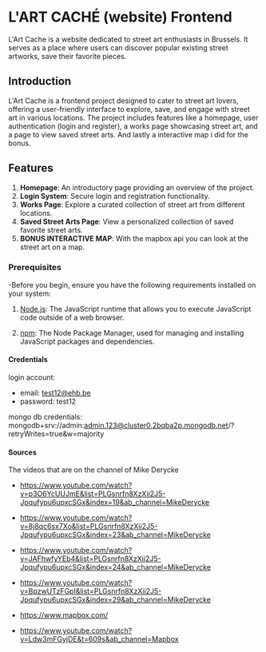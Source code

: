 
# L'ART CACHÉ (website) Frontend

L'Art Cache is a website dedicated to street art enthusiasts in Brussels. It serves as a place where users can discover popular existing street artworks, save their favorite pieces.

## Introduction

L'Art Cache is a frontend project designed to cater to street art lovers, offering a user-friendly interface to explore, save, and engage with street art in various locations. The project includes features like a homepage, user authentication (login and register), a works page showcasing street art, and a page to view saved street arts. And lastly a interactive map i did for the bonus.

## Features

1. **Homepage**: An introductory page providing an overview of the project.
2. **Login System**: Secure login and registration functionality.
3. **Works Page**: Explore a curated collection of street art from different locations.
4. **Saved Street Arts Page**: View a personalized collection of saved favorite street arts.
5. **BONUS INTERACTIVE MAP**: With the mapbox api you can look at the street art on a map.

### Prerequisites

-Before you begin, ensure you have the following requirements installed on your system:

1. [Node.js](https://nodejs.org/): The JavaScript runtime that allows you to execute JavaScript code outside of a web browser.

2. [npm](https://www.npmjs.com/): The Node Package Manager, used for managing and installing JavaScript packages and dependencies.

#### Credentials

login account:

- email: test12@ehb.be
- password: test12

mongo db credentials: mongodb+srv://admin:admin.123@cluster0.2bqba2p.mongodb.net/?retryWrites=true&w=majority

#### Sources

The videos that are on the channel of Mike Derycke

- https://www.youtube.com/watch?v=p3O6YcUUJmE&list=PLGsnrfn8XzXii2J5-Jpqufypu6upxcSGx&index=19&ab_channel=MikeDerycke

- https://www.youtube.com/watch?v=8j8qc6sx7Xo&list=PLGsnrfn8XzXii2J5-Jpqufypu6upxcSGx&index=23&ab_channel=MikeDerycke

- https://www.youtube.com/watch?v=JAFhwfyYEb4&list=PLGsnrfn8XzXii2J5-Jpqufypu6upxcSGx&index=24&ab_channel=MikeDerycke

- https://www.youtube.com/watch?v=BpzwUTzFGpI&list=PLGsnrfn8XzXii2J5-Jpqufypu6upxcSGx&index=29&ab_channel=MikeDerycke

- https://www.mapbox.com/ 

- https://www.youtube.com/watch?v=Ldw3mFGyjDE&t=609s&ab_channel=Mapbox



   

